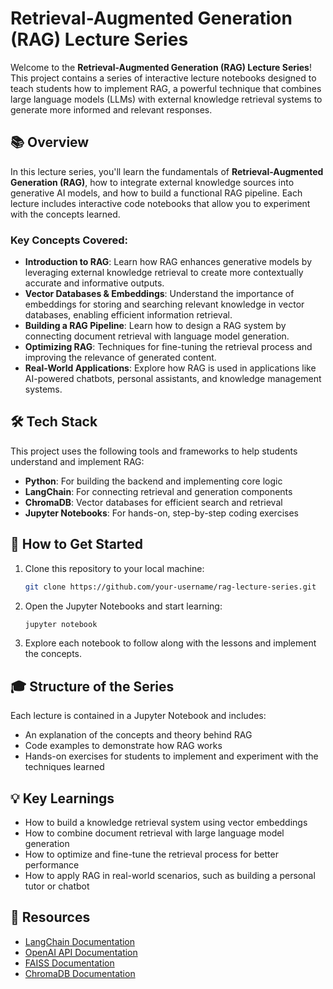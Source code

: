 
# **Retrieval-Augmented Generation (RAG) Lecture Series**

Welcome to the **Retrieval-Augmented Generation (RAG) Lecture Series**! This project contains a series of interactive lecture notebooks designed to teach students how to implement RAG, a powerful technique that combines large language models (LLMs) with external knowledge retrieval systems to generate more informed and relevant responses.

## **📚 Overview**

In this lecture series, you'll learn the fundamentals of **Retrieval-Augmented Generation (RAG)**, how to integrate external knowledge sources into generative AI models, and how to build a functional RAG pipeline. Each lecture includes interactive code notebooks that allow you to experiment with the concepts learned.

### **Key Concepts Covered:**
- **Introduction to RAG**: Learn how RAG enhances generative models by leveraging external knowledge retrieval to create more contextually accurate and informative outputs.
- **Vector Databases & Embeddings**: Understand the importance of embeddings for storing and searching relevant knowledge in vector databases, enabling efficient information retrieval.
- **Building a RAG Pipeline**: Learn how to design a RAG system by connecting document retrieval with language model generation.
- **Optimizing RAG**: Techniques for fine-tuning the retrieval process and improving the relevance of generated content.
- **Real-World Applications**: Explore how RAG is used in applications like AI-powered chatbots, personal assistants, and knowledge management systems.

## **🛠 Tech Stack**
This project uses the following tools and frameworks to help students understand and implement RAG:
- **Python**: For building the backend and implementing core logic
- **LangChain**: For connecting retrieval and generation components
- **ChromaDB**: Vector databases for efficient search and retrieval
- **Jupyter Notebooks**: For hands-on, step-by-step coding exercises

## **🔧 How to Get Started**
1. Clone this repository to your local machine:
   ```bash
   git clone https://github.com/your-username/rag-lecture-series.git
   ```
2. Open the Jupyter Notebooks and start learning:
   ```bash
   jupyter notebook
   ```

4. Explore each notebook to follow along with the lessons and implement the concepts.

## **🎓 Structure of the Series**
Each lecture is contained in a Jupyter Notebook and includes:
- An explanation of the concepts and theory behind RAG
- Code examples to demonstrate how RAG works
- Hands-on exercises for students to implement and experiment with the techniques learned

## **💡 Key Learnings**
- How to build a knowledge retrieval system using vector embeddings
- How to combine document retrieval with large language model generation
- How to optimize and fine-tune the retrieval process for better performance
- How to apply RAG in real-world scenarios, such as building a personal tutor or chatbot

## **📌 Resources**
- [LangChain Documentation](https://langchain.com/docs/)
- [OpenAI API Documentation](https://platform.openai.com/docs/)
- [FAISS Documentation](https://github.com/facebookresearch/faiss)
- [ChromaDB Documentation](https://www.trychroma.com/)

